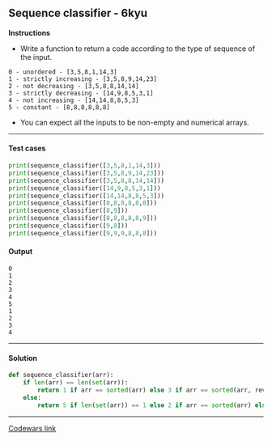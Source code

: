 ## Sequence classifier - 6kyu

**Instructions**

- Write a function to return a code according to the type of sequence of the input.

```
0 - unordered - [3,5,8,1,14,3]
1 - strictly increasing - [3,5,8,9,14,23]
2 - not decreasing - [3,5,8,8,14,14]
3 - strictly decreasing - [14,9,8,5,3,1]
4 - not increasing - [14,14,8,8,5,3]
5 - constant - [8,8,8,8,8,8]
```

- You can expect all the inputs to be non-empty and numerical arrays.

---

#### Test cases

```python
print(sequence_classifier([3,5,8,1,14,3]))
print(sequence_classifier([3,5,8,9,14,23]))
print(sequence_classifier([3,5,8,8,14,14]))
print(sequence_classifier([14,9,8,5,3,1]))
print(sequence_classifier([14,14,8,8,5,3]))
print(sequence_classifier([8,8,8,8,8,8]))
print(sequence_classifier([8,9]))
print(sequence_classifier([8,8,8,8,8,9]))
print(sequence_classifier([9,8]))
print(sequence_classifier([9,9,9,8,8,8]))
```

#### Output 
```
0
1
2
3
4
5
1
2
3
4
```

---

#### Solution

```python
def sequence_classifier(arr):
    if len(arr) == len(set(arr)): 
        return 1 if arr == sorted(arr) else 3 if arr == sorted(arr, reverse=True) else 0
    else: 
        return 5 if len(set(arr)) == 1 else 2 if arr == sorted(arr) else 4 if arr == sorted(arr, reverse=True) else 0
```

---

[Codewars link](https://www.codewars.com/kata/5921c0bc6b8f072e840000c0)
